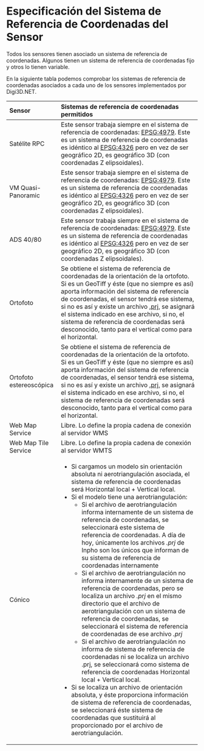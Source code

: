 # Especificación del Sistema de Referencia de Coordenadas del Sensor

Todos los sensores tienen asociado un sistema de referencia de coordenadas. Algunos tienen un sistema de referencia de coordenadas fijo y otros lo tienen variable.

En la siguiente tabla podemos comprobar los sistemas de referencia de coordenadas asociados a cada uno de los sensores implementados por Digi3D.NET.

<table>
  <thead>
    <tr>
      <th style="text-align:left">Sensor</th>
      <th style="text-align:left">Sistemas de referencia de coordenadas permitidos</th>
    </tr>
  </thead>
  <tbody>
    <tr>
      <td style="text-align:left">Sat&#xE9;lite RPC</td>
      <td style="text-align:left">Este sensor trabaja siempre en el sistema de referencia de coordenadas:
        <a
        href="http://spatialreference.org/ref/epsg/4979/">EPSG:4979</a>. Este es un sistema de referencia de coordenadas es id&#xE9;ntico
          al <a href="http://spatialreference.org/ref/epsg/4326/">EPSG:4326</a> pero
          en vez de ser geogr&#xE1;fico 2D, es geogr&#xE1;fico 3D (con coordenadas
          Z elipsoidales).</td>
    </tr>
    <tr>
      <td style="text-align:left">VM Quasi-Panoramic</td>
      <td style="text-align:left">Este sensor trabaja siempre en el sistema de referencia de coordenadas:
        <a
        href="http://spatialreference.org/ref/epsg/4979/">EPSG:4979</a>. Este es un sistema de referencia de coordenadas es id&#xE9;ntico
          al <a href="http://spatialreference.org/ref/epsg/4326/">EPSG:4326</a> pero
          en vez de ser geogr&#xE1;fico 2D, es geogr&#xE1;fico 3D (con coordenadas
          Z elipsoidales).</td>
    </tr>
    <tr>
      <td style="text-align:left">ADS 40/80</td>
      <td style="text-align:left">Este sensor trabaja siempre en el sistema de referencia de coordenadas:
        <a
        href="http://spatialreference.org/ref/epsg/4979/">EPSG:4979</a>. Este es un sistema de referencia de coordenadas es id&#xE9;ntico
          al <a href="http://spatialreference.org/ref/epsg/4326/">EPSG:4326</a> pero
          en vez de ser geogr&#xE1;fico 2D, es geogr&#xE1;fico 3D (con coordenadas
          Z elipsoidales).</td>
    </tr>
    <tr>
      <td style="text-align:left">Ortofoto</td>
      <td style="text-align:left">Se obtiene el sistema de referencia de coordenadas de la orientaci&#xF3;n
        de la ortofoto. Si es un GeoTiff y &#xE9;ste (que no siempre es as&#xED;)
        aporta informaci&#xF3;n del sistema de referencia de coordenadas, el sensor
        tendr&#xE1; ese sistema, si no es as&#xED; y existe un archivo <a href="http://en.wikipedia.org/wiki/Shapefile">.prj</a>,
        se asignar&#xE1; el sistema indicado en ese archivo, si no, el sistema
        de referencia de coordenadas ser&#xE1; desconocido, tanto para el vertical
        como para el horizontal.</td>
    </tr>
    <tr>
      <td style="text-align:left">Ortofoto estereosc&#xF3;pica</td>
      <td style="text-align:left">Se obtiene el sistema de referencia de coordenadas de la orientaci&#xF3;n
        de la ortofoto. Si es un GeoTiff y &#xE9;ste (que no siempre es as&#xED;)
        aporta informaci&#xF3;n del sistema de referencia de coordenadas, el sensor
        tendr&#xE1; ese sistema, si no es as&#xED; y existe un archivo <a href="http://en.wikipedia.org/wiki/Shapefile">.prj</a>,
        se asignar&#xE1; el sistema indicado en ese archivo, si no, el sistema
        de referencia de coordenadas ser&#xE1; desconocido, tanto para el vertical
        como para el horizontal.</td>
    </tr>
    <tr>
      <td style="text-align:left">Web Map Service</td>
      <td style="text-align:left">Libre. Lo define la propia cadena de conexi&#xF3;n al servidor WMS</td>
    </tr>
    <tr>
      <td style="text-align:left">Web Map Tile Service</td>
      <td style="text-align:left">Libre. Lo define la propia cadena de conexi&#xF3;n al servidor WMTS</td>
    </tr>
    <tr>
      <td style="text-align:left">C&#xF3;nico</td>
      <td style="text-align:left">
        <ul>
          <li>Si cargamos un modelo sin orientaci&#xF3;n absoluta ni aerotriangulaci&#xF3;n
            asociada, el sistema de referencia de coordenadas ser&#xE1; Horizontal
            local + Vertical local.</li>
          <li>Si el modelo tiene una aerotriangulaci&#xF3;n:
            <ul>
              <li>Si el archivo de aerotriangulaci&#xF3;n informa internamente de un sistema
                de referencia de coordenadas, se seleccionar&#xE1; este sistema de referencia
                de coordenadas. A d&#xED;a de hoy, &#xFA;nicamente los archivos <em>.prj</em> de
                Inpho son los &#xFA;nicos que informan de su sistema de referencia de coordenadas
                internamente</li>
              <li>Si el archivo de aerotriangulaci&#xF3;n no informa internamente de un
                sistema de referencia de coordenadas, pero se localiza un archivo <em>.prj</em> en
                el mismo directorio que el archivo de aerotriangulaci&#xF3;n con un sistema
                de referencia de coordenadas, se seleccionar&#xE1; el sistema de referencia
                de coordenadas de ese archivo <em>.prj</em>
              </li>
              <li>Si el archivo de aerotriangulaci&#xF3;n no informa de sistema de referencia
                de coordenadas ni se localiza un archivo .prj, se seleccionar&#xE1; como
                sistema de referencia de coordenadas Horizontal local + Vertical local.</li>
            </ul>
          </li>
          <li>Si se localiza un archivo de orientaci&#xF3;n absoluta, y &#xE9;ste proporciona
            informaci&#xF3;n de sistema de referencia de coordenadas, se seleccionar&#xE1;
            &#xE9;ste sistema de coordenadas que sustituir&#xE1; al proporcionado por
            el archivo de aerotriangulaci&#xF3;n.</li>
        </ul>
      </td>
    </tr>
  </tbody>
</table>

